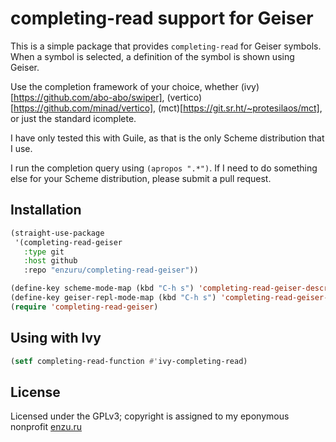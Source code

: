 # completing-read support for Geiser

This is a simple package that provides `completing-read` for Geiser symbols. When a symbol is selected, a definition of the symbol is shown using Geiser.

Use the completion framework of your choice, whether (ivy)[https://github.com/abo-abo/swiper], (vertico)[https://github.com/minad/vertico], (mct)[https://git.sr.ht/~protesilaos/mct], or just the standard icomplete.

I have only tested this with Guile, as that is the only Scheme distribution that I use.

I run the completion query using `(apropos ".*")`. If I need to do something else for your Scheme distribution, please submit a pull request.

## Installation

```lisp
(straight-use-package
 '(completing-read-geiser
   :type git
   :host github
   :repo "enzuru/completing-read-geiser"))

(define-key scheme-mode-map (kbd "C-h s") 'completing-read-geiser-describe-symbol)
(define-key geiser-repl-mode-map (kbd "C-h s") 'completing-read-geiser-describe-symbol)
(require 'completing-read-geiser)
```

## Using with Ivy

```lisp
(setf completing-read-function #'ivy-completing-read)
```

## License

Licensed under the GPLv3; copyright is assigned to my eponymous nonprofit [enzu.ru](https://enzu.ru)
